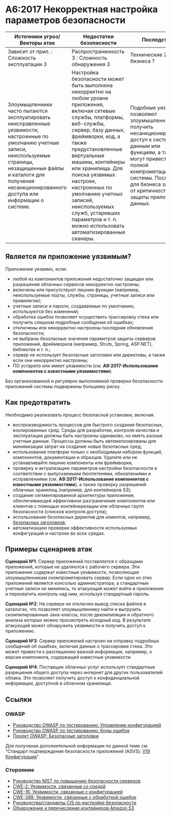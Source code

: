 # A6:2017 Некорректная настройка параметров безопасности

| Источники угроз/Векторы атак | Недостатки безопасности           | Последствия               |
| -- | -- | -- |
| Зависит от прил. : Сложность эксплуатации 3 | Распространенность 3 : Сложность обнаружения 3 | Технические 2 : Для бизнеса ? |
| Злоумышленники часто пытаются эксплуатировать неисправленные уязвимости, настроенные по умолчанию учетные записи, неиспользуемые страницы, незащищенные файлы и каталоги для получения несанкционированного доступа или информации о системе. | Настройка безопасности может быть выполнена некорректно на любом уровне приложения, включая сетевые службы, платформы, веб-службы, сервер, базу данных, фреймворки, код, а также предустановленные виртуальные машины, контейнеры или хранилища. Для поиска уязвимых настроек, настроенных по умолчанию учетных записей, неиспользуемых служб, устаревших параметров и т. п. можно использовать автоматизированные сканеры. | Подобные уязвимости позволяют злоумышленникам получить несанкционированный доступ к системным данным или функциям, а также могут привести к полной компрометации системы. Последствия для бизнеса зависят от критичности защиты приложения и данных. |

## Является ли приложение уязвимым?

Приложение уязвимо, если:

* любой из компонентов приложения недостаточно защищен или разрешения облачных сервисов некорректно настроены;
* включены или присутствуют лишние функции (например, неиспользуемые порты, службы, страницы, учетные записи или привилегии);
* учетные записи и пароли, создаваемые по умолчанию, используются без изменений;
* обработка ошибок позволяет осуществить трассировку стека или получить слишком подробные сообщения об ошибках;
* отключены или некорректно настроены последние обновления безопасности;
* не выбраны безопасные значения параметров защиты серверов приложений, фреймворков (например, Struts, Spring, ASP.NET), библиотек и т. п.;
* сервер не использует безопасные заголовки или директивы, а также если они некорректно настроены;
* ПО устарело или имеет уязвимости (см. **A9:2017-Использование компонентов с известными уязвимостями**).

Без организованной и регулярно выполняемой проверки безопасности приложений системы подвержены большему риску.

## Как предотвратить

Необходимо реализовать процесс безопасной установки, включая:

* воспроизводимость процессов для быстрого создания безопасных, изолированных сред. Среды для разработки, контроля качества и эксплуатации должны быть настроены одинаково, но иметь разные учетные данные. Процессы должны быть автоматизированы для минимизации затрат на создание новых безопасных сред;
* использование платформ только с необходимым набором функций, компонентов, документации и образцов. Удалите или не устанавливайте лишние компоненты или фреймворки;
* проверку и актуализацию параметров настройки безопасности в соответствии с выпускаемыми бюллетенями, обновлениями и исправлениями (см. **A9:2017-Использование компонентов с известными уязвимостями**), а также проверку разрешений облачных хранилищ (например, для контейнеров S3);
* создание сегментированной архитектуры приложения, обеспечивающей эффективное разграничение компонентов или клиентов с помощью контейнеризации или облачных групп безопасности (списков контроля доступа);
* использование безопасных директив для клиентов, например, [безопасных заголовков](https://www.owasp.org/index.php/OWASP_Secure_Headers_Project);
* автоматизацию проверки эффективности используемых конфигураций и настроек во всех средах.

## Примеры сценариев атак

**Сценарий №1**: Сервер приложений поставляется с образцами приложений, которые не удаляются с рабочего сервера. Эти приложения содержат известные уязвимости, позволяющие злоумышленникам скомпрометировать сервер. Если одно из этих приложений является консолью администратора, а стандартные учетные записи не менялись, то атакующий может войти в приложение и перехватить контроль над ним, используя стандартный пароль.

**Сценарий №2**: На сервере не отключен вывод списка файлов в каталогах, что позволяет злоумышленнику найти и выгрузить скомпилированные Java-классы, после декомпиляции и обратного анализа которых можно просмотреть исходный код. В результате атакующий может обнаружить уязвимости и получить доступ к приложению.

**Сценарий №3**: Сервер приложений настроен на отправку подробных сообщений об ошибках, включая данные о трассировке стека. Это может привести к разглашению важной информации, например, о версии компонента, содержащей известные уязвимости.

**Сценарий №4**: Поставщик облачных услуг использует стандартные разрешения общего доступа через интернет для других пользователей облака. Это позволяет получить доступ к конфиденциальной информации, доступной в облачном хранилище.

## Ссылки

### OWASP

* [Руководство OWASP по тестированию: Управление конфигурацией](https://www.owasp.org/index.php/Testing_for_configuration_management)
* [Руководство OWASP по тестированию: Коды ошибок](https://www.owasp.org/index.php/Testing_for_Error_Code_(OWASP-IG-006))
* [Проект OWASP: Безопасные заголовки](https://www.owasp.org/index.php/OWASP_Secure_Headers_Project)

Для получения дополнительной информации по данной теме см. "Стандарт подтверждения безопасности приложений (ASVS): [V19 Конфигурация](https://www.owasp.org/index.php/ASVS_V19_Configuration)".

### Сторонние

* [Руководство NIST по повышению безопасности серверов](https://csrc.nist.gov/publications/detail/sp/800-123/final)
* [CWE-2: Уязвимости, связанные со средой](https://cwe.mitre.org/data/definitions/2.html)
* [CWE-16: Уязвимости, связанные с конфигурацией](https://cwe.mitre.org/data/definitions/16.html)
* [CWE-388: Уязвимости, связанные с обработкой ошибок](https://cwe.mitre.org/data/definitions/388.html)
* [Руководства/стандарты CIS по настройке безопасности](https://www.cisecurity.org/cis-benchmarks/)
* [Обнаружение и перечисление контейнеров Amazon S3](https://blog.websecurify.com/2017/10/aws-s3-bucket-discovery.html)